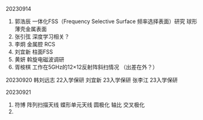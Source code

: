 20230914
1. 郭浩辰 一体化FSS（Frequency Selective Surface 频率选择表面）研究 
			 球形薄壳金属表面
2. 张引弦 深度学习相关？
3. 李炯 金属腔 RCS 
4. 刘宜新 柱面FSS
5. 黄妍 斡旋电磁波调研
6. 胥桉棋 工作在5GHz的12×12反射阵斜扫情况 （出差在外？）

20230920
韩刘远志  22入学保研
刘宜新	  23入学保研
张李江      23入学保研

20230921
1. 符博 阵列扫描天线 蝶形单元天线 圆极化 轴比 交叉极化 
2. 
<!--stackedit_data:
eyJoaXN0b3J5IjpbMTIxMDMzOTA4MywtMTExMTYwMzgwNl19
-->